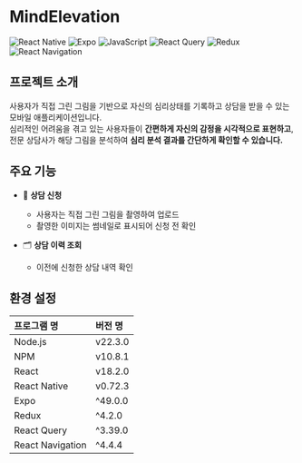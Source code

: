 # MindElevation 

![React Native](https://img.shields.io/badge/React_Native-61DAFB?style=for-the-badge&logo=react&logoColor=black)
![Expo](https://img.shields.io/badge/Expo-000020?style=for-the-badge&logo=expo&logoColor=white)
![JavaScript](https://img.shields.io/badge/javascript-F7DF1E?style=for-the-badge&logo=javascript&logoColor=black)
![React Query](https://img.shields.io/badge/React_Query-FF4154?style=for-the-badge&logo=react-query&logoColor=white)
![Redux](https://img.shields.io/badge/Redux-764ABC?style=for-the-badge&logo=redux&logoColor=white)
![React Navigation](https://img.shields.io/badge/React_Navigation-CA4245?style=for-the-badge&logo=react-router&logoColor=white)

## 프로젝트 소개

사용자가 직접 그린 그림을 기반으로 자신의 심리상태를 기록하고 상담을 받을 수 있는 모바일 애플리케이션입니다.  
심리적인 어려움을 겪고 있는 사용자들이 **간편하게 자신의 감정을 시각적으로 표현하고**,  
전문 상담사가 해당 그림을 분석하여 **심리 분석 결과를 간단하게 확인할 수 있습니다.**

## 주요 기능

- 🎨 **상담 신청**  
  - 사용자는 직접 그린 그림을 촬영하여 업로드  
  - 촬영한 이미지는 썸네일로 표시되어 신청 전 확인

- 🗂 **상담 이력 조회**  
  - 이전에 신청한 상담 내역 확인

## 환경 설정

| 프로그램 명   | 버전 명   |
| :------------ | :-------- |
| Node.js       | v22.3.0   |
| NPM           | v10.8.1   |
| React         | v18.2.0   |
| React Native  | v0.72.3   |
| Expo          | ^49.0.0   |
| Redux         | ^4.2.0    |
| React Query   | ^3.39.0   |
| React Navigation | ^4.4.4 |
